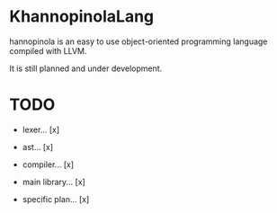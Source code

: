 # KhannopinolaLang
hannopinola is an easy to use object-oriented programming language compiled with LLVM.

It is still planned and under development.
# TODO
 - lexer...    [x]
- ast...      [x]
- compiler... [x]

- main library...  [x]
- specific plan... [x]
